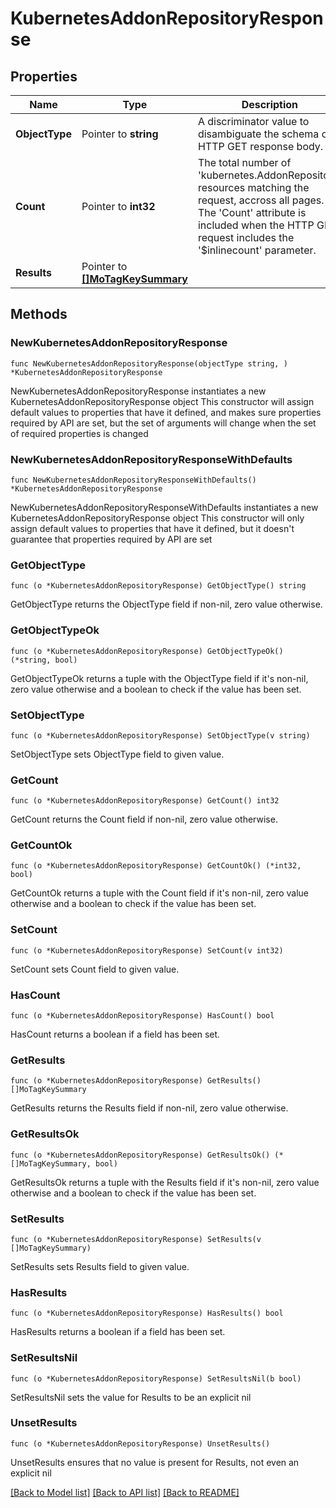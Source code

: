 # KubernetesAddonRepositoryResponse

## Properties

Name | Type | Description | Notes
------------ | ------------- | ------------- | -------------
**ObjectType** | Pointer to **string** | A discriminator value to disambiguate the schema of a HTTP GET response body. | 
**Count** | Pointer to **int32** | The total number of &#39;kubernetes.AddonRepository&#39; resources matching the request, accross all pages. The &#39;Count&#39; attribute is included when the HTTP GET request includes the &#39;$inlinecount&#39; parameter. | [optional] 
**Results** | Pointer to [**[]MoTagKeySummary**](mo.TagKeySummary.md) |  | [optional] 

## Methods

### NewKubernetesAddonRepositoryResponse

`func NewKubernetesAddonRepositoryResponse(objectType string, ) *KubernetesAddonRepositoryResponse`

NewKubernetesAddonRepositoryResponse instantiates a new KubernetesAddonRepositoryResponse object
This constructor will assign default values to properties that have it defined,
and makes sure properties required by API are set, but the set of arguments
will change when the set of required properties is changed

### NewKubernetesAddonRepositoryResponseWithDefaults

`func NewKubernetesAddonRepositoryResponseWithDefaults() *KubernetesAddonRepositoryResponse`

NewKubernetesAddonRepositoryResponseWithDefaults instantiates a new KubernetesAddonRepositoryResponse object
This constructor will only assign default values to properties that have it defined,
but it doesn't guarantee that properties required by API are set

### GetObjectType

`func (o *KubernetesAddonRepositoryResponse) GetObjectType() string`

GetObjectType returns the ObjectType field if non-nil, zero value otherwise.

### GetObjectTypeOk

`func (o *KubernetesAddonRepositoryResponse) GetObjectTypeOk() (*string, bool)`

GetObjectTypeOk returns a tuple with the ObjectType field if it's non-nil, zero value otherwise
and a boolean to check if the value has been set.

### SetObjectType

`func (o *KubernetesAddonRepositoryResponse) SetObjectType(v string)`

SetObjectType sets ObjectType field to given value.


### GetCount

`func (o *KubernetesAddonRepositoryResponse) GetCount() int32`

GetCount returns the Count field if non-nil, zero value otherwise.

### GetCountOk

`func (o *KubernetesAddonRepositoryResponse) GetCountOk() (*int32, bool)`

GetCountOk returns a tuple with the Count field if it's non-nil, zero value otherwise
and a boolean to check if the value has been set.

### SetCount

`func (o *KubernetesAddonRepositoryResponse) SetCount(v int32)`

SetCount sets Count field to given value.

### HasCount

`func (o *KubernetesAddonRepositoryResponse) HasCount() bool`

HasCount returns a boolean if a field has been set.

### GetResults

`func (o *KubernetesAddonRepositoryResponse) GetResults() []MoTagKeySummary`

GetResults returns the Results field if non-nil, zero value otherwise.

### GetResultsOk

`func (o *KubernetesAddonRepositoryResponse) GetResultsOk() (*[]MoTagKeySummary, bool)`

GetResultsOk returns a tuple with the Results field if it's non-nil, zero value otherwise
and a boolean to check if the value has been set.

### SetResults

`func (o *KubernetesAddonRepositoryResponse) SetResults(v []MoTagKeySummary)`

SetResults sets Results field to given value.

### HasResults

`func (o *KubernetesAddonRepositoryResponse) HasResults() bool`

HasResults returns a boolean if a field has been set.

### SetResultsNil

`func (o *KubernetesAddonRepositoryResponse) SetResultsNil(b bool)`

 SetResultsNil sets the value for Results to be an explicit nil

### UnsetResults
`func (o *KubernetesAddonRepositoryResponse) UnsetResults()`

UnsetResults ensures that no value is present for Results, not even an explicit nil

[[Back to Model list]](../README.md#documentation-for-models) [[Back to API list]](../README.md#documentation-for-api-endpoints) [[Back to README]](../README.md)


